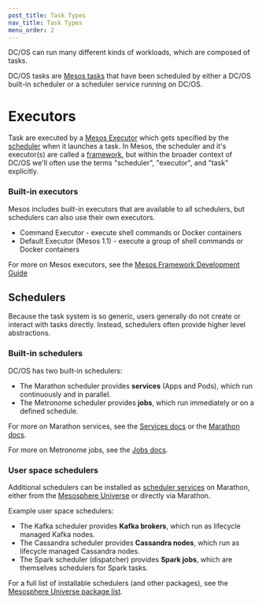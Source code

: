 ```yaml
---
post_title: Task Types
nav_title: Task Types
menu_order: 2
---
```


DC/OS can run many different kinds of workloads, which are composed of tasks.

DC/OS tasks are [Mesos tasks](/docs/1.11/overview/concepts/#mesos-task) that have been scheduled by either a DC/OS built-in scheduler or a scheduler service running on DC/OS.

# Executors

Task are executed by a [Mesos Executor](/docs/1.11/overview/concepts/#mesos-executor) which gets specified by the [scheduler](/docs/1.11/overview/concepts/#dcos-scheduler) when it launches a task. In Mesos, the scheduler and it's executor(s) are called a [framework](/docs/1.11/overview/concepts/#mesos-framework), but within the broader context of DC/OS we'll often use the terms "scheduler", "executor", and "task" explicitly.

### Built-in executors

Mesos includes built-in executors that are available to all schedulers, but schedulers can also use their own executors.

- Command Executor - execute shell commands or Docker containers
- Default Executor (Mesos 1.1) - execute a group of shell commands or Docker containers

For more on Mesos executors, see the [Mesos Framework Development Guide](https://mesos.apache.org/documentation/latest/app-framework-development-guide/)

## Schedulers

Because the task system is so generic, users generally do not create or interact with tasks directly. Instead, schedulers often provide higher level abstractions.

### Built-in schedulers

DC/OS has two built-in schedulers:

- The Marathon scheduler provides **services** (Apps and Pods), which run continuously and in parallel.
- The Metronome scheduler provides **jobs**, which run immediately or on a defined schedule.

For more on Marathon services, see the [Services docs](/docs/1.11/deploying-services/) or the [Marathon docs](https://mesosphere.github.io/marathon/docs/).

For more on Metronome jobs, see the [Jobs docs](/docs/1.11/deploying-jobs/).

### User space schedulers

Additional schedulers can be installed as [scheduler services](/docs/1.11/overview/concepts/#dcos-scheduler-service) on Marathon, either from the [Mesosphere Universe](/docs/1.11/overview/concepts/#mesosphere-universe) or directly via Marathon.

Example user space schedulers:

- The Kafka scheduler provides **Kafka brokers**, which run as lifecycle managed Kafka nodes.
- The Cassandra scheduler provides **Cassandra nodes**, which run as lifecycle managed Cassandra nodes.
- The Spark scheduler (dispatcher) provides **Spark jobs**, which are themselves schedulers for Spark tasks.

For a full list of installable schedulers (and other packages), see the [Mesosphere Universe package list](https://universe.dcos.io/#/).

